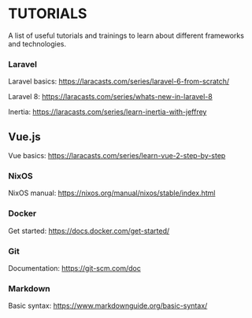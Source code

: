 # TUTORIALS

A list of useful tutorials and trainings to learn about different frameworks and technologies.

### Laravel

Laravel basics: <https://laracasts.com/series/laravel-6-from-scratch/>

Laravel 8: <https://laracasts.com/series/whats-new-in-laravel-8>

Inertia: <https://laracasts.com/series/learn-inertia-with-jeffrey>

## Vue.js

Vue basics: <https://laracasts.com/series/learn-vue-2-step-by-step>

### NixOS

NixOS manual: <https://nixos.org/manual/nixos/stable/index.html>

### Docker

Get started: <https://docs.docker.com/get-started/>

### Git

Documentation: <https://git-scm.com/doc>

### Markdown

Basic syntax: <https://www.markdownguide.org/basic-syntax/>

